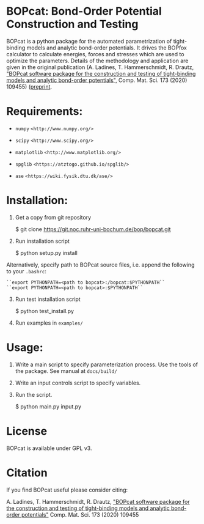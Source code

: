 # BOPcat: Bond-Order Potential Construction and Testing

BOPcat is a python package for the automated parametrization of tight-binding models and analytic bond-order potentials. 
It drives the BOPfox calculator to calculate energies, forces and stresses which are used to optimize the parameters.
Details of the methodology and application are given in the original publication (A. Ladines, T. Hammerschmidt, R. Drautz, ["BOPcat software package for the construction and testing of tight-binding models and analytic bond-order potentials"](https://www.sciencedirect.com/science/article/abs/pii/S0927025619307542), Comp. Mat. Sci. 173 (2020) 109455) ([preprint](https://arxiv.org/abs/1907.12254).

# Requirements:

- ``numpy`` `<http://www.numpy.org/>`

- ``scipy`` `<http://www.scipy.org/>`

- ``matplotlib`` `<http://www.matplotlib.org/>`

- ``spglib`` `<https://atztogo.github.io/spglib/>`

- ``ase`` `<https://wiki.fysik.dtu.dk/ase/>`

# Installation:

1. Get a copy from git repository

   $ git clone https://git.noc.ruhr-uni-bochum.de/bop/bopcat.git

2. Run installation script

   $ python setup.py install

Alternatively, specify path to BOPcat source files, 
i.e. append the following to your ``.bashrc``:
    
    ``export PYTHONPATH=<path to bopcat>:/bopcat:$PYTHONPATH``
    ``export PYTHONPATH=<path to bopcat>:$PYTHONPATH``

3. Run test installation script

   $ python test_install.py

4. Run examples in ``examples/``

# Usage:

1. Write a main script to specify parameterization process. Use the tools of the package. See manual at ``docs/build/``

2. Write an input controls script to specify variables.

3. Run the script.

   $ python main.py input.py

# License

BOPcat is available under GPL v3.

# Citation

If you find BOPcat useful please consider citing:

A. Ladines, T. Hammerschmidt, R. Drautz, 
["BOPcat software package for the construction and testing of tight-binding models and analytic bond-order potentials"](https://www.sciencedirect.com/science/article/abs/pii/S0927025619307542) Comp. Mat. Sci. 173 (2020) 109455

